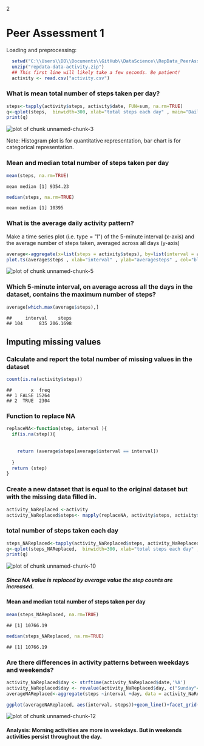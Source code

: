 2
# Peer Assessment 1


Loading and preprocessing:



```r
  setwd("C:\\Users\\DD\\Documents\\GitHub\\DataScience\\RepData_PeerAssessment1")
  unzip("repdata-data-activity.zip")
  ## This first line will likely take a few seconds. Be patient!
  activity <- read.csv("activity.csv")
```

### What is mean total number of steps taken per day?



```r
steps<-tapply(activity$steps, activity$date, FUN=sum, na.rm=TRUE)
q<-qplot(steps,  binwidth=300, xlab="total steps each day" , main="Daily activity steps")
print(q)
```

![plot of chunk unnamed-chunk-3](figure/unnamed-chunk-3-1.png) 

Note: Histogram plot is for quantitative representation, bar chart is for categorical representation.

### Mean and median total number of steps taken per day


```r
mean(steps, na.rm=TRUE)
```

```
mean median [1] 9354.23
```

```r
median(steps, na.rm=TRUE)
```

```
mean median [1] 10395
```
### What is the average daily activity pattern?
  Make a time series plot (i.e. type = "l") of the 5-minute interval (x-axis) 
  and the average number of steps taken, averaged across all days (y-axis)


```r
average<-aggregate(x=list(steps = activity$steps), by=list(interval = activity$interval), FUN=mean, na.rm=TRUE)
plot.ts(average$steps , xlab="interval" , ylab="averagesteps" , col="blue")
```

![plot of chunk unnamed-chunk-5](figure/unnamed-chunk-5-1.png) 

### Which 5-minute interval, on average across all the days in the dataset, contains the maximum number of steps?


```r
average[which.max(average$steps),]
```

```
##     interval    steps
## 104      835 206.1698
```

## Imputing missing values

### Calculate and report the total number of missing values in the dataset 

```r
count(is.na(activity$steps))
```

```
##       x  freq
## 1 FALSE 15264
## 2  TRUE  2304
```
### Function to replace NA

```r
replaceNA<-function(step, interval ){
  if(is.na(step)){
    
    
    return (average$steps[average$interval == interval])
    
  }
  return (step)
}
```

### Create a new dataset that is equal to the original dataset but with the missing data filled in.

```r
activity_NaReplaced <-activity
activity_NaReplaced$steps<- mapply(replaceNA, activity$steps, activity$interval  )
```
### total number of steps taken each day

```r
steps_NAReplaced<-tapply(activity_NaReplaced$steps, activity_NaReplaced$date, FUN=sum, na.rm=TRUE)
q<-qplot(steps_NAReplaced,  binwidth=300, xlab="total steps each day" , main="Daily activity steps NA replaced")
print(q)
```

![plot of chunk unnamed-chunk-10](figure/unnamed-chunk-10-1.png) 
##### Since NA value is replaced by average value the step counts are increased.

#### Mean and median total number of steps taken per day

```r
mean(steps_NAReplaced, na.rm=TRUE)
```

```
## [1] 10766.19
```

```r
median(steps_NAReplaced, na.rm=TRUE)
```

```
## [1] 10766.19
```
### Are there differences in activity patterns between weekdays and weekends?


```r
activity_NaReplaced$day <- strftime(activity_NaReplaced$date,'%A')
activity_NaReplaced$day <- revalue(activity_NaReplaced$day, c("Sunday"="Weekend", "Monday"="Weekday" , "Tuesday" = "Weekday",  "Wednesday"="Weekday" , "Thursday"="Weekday" , "Friday"="Weekday" , "Saturday"="Weekend" ))
averageNAReplaced<-aggregate(steps ~interval +day, data = activity_NaReplaced ,mean)

ggplot(averageNAReplaced, aes(interval, steps))+geom_line()+facet_grid(day ~.)+xlab("Interval")+ylab("Steps")
```

![plot of chunk unnamed-chunk-12](figure/unnamed-chunk-12-1.png) 

#### Analysis: Morning activities are more in weekdays. But in weekends activities persist throughout the day.



